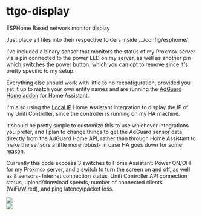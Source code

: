 # ttgo-display
ESPHome Based network monitor display

Just place all files into their respective folders inside .../config/esphome/

I've included a binary sensor that monitors the status of my Proxmox server via a pin connected to the power LED on my server, as well as another pin which switches the power button, which you can opt to remove since it's pretty specific to my setup.

Everything else should work with little to no reconfiguration, provided you set it up to match your own entity names and are running the [AdGuard Home addon](https://www.home-assistant.io/integrations/adguard/) for Home Assistant.

I'm also using the [Local IP](https://www.home-assistant.io/integrations/local_ip/) Home Assistant integration to display the IP of my Unifi Controller, since the controller is running on my HA machine.

It should be pretty simple to customize this to use whichever integrations you prefer, and I plan to change things to get the AdGuard sensor data directly from the AdGuard Home API, rather than through Home Assistant to make the sensors a little more robust- in case HA goes down for some reason.

Currently this code exposes 3 switches to Home Assistant: Power ON/OFF for my Proxmox server, and a switch to turn the screen on and off, as well as 8 sensors- Internet connection status, Unifi Controller API connection status, upload/donwload speeds, number of connected clients (WiFi/Wired), and ping latency/packet loss.

<img src=https://i.imgur.com/kh35mCf.jpeg>
<br>
<img src=https://i.imgur.com/rDfZmYz.jpeg>
